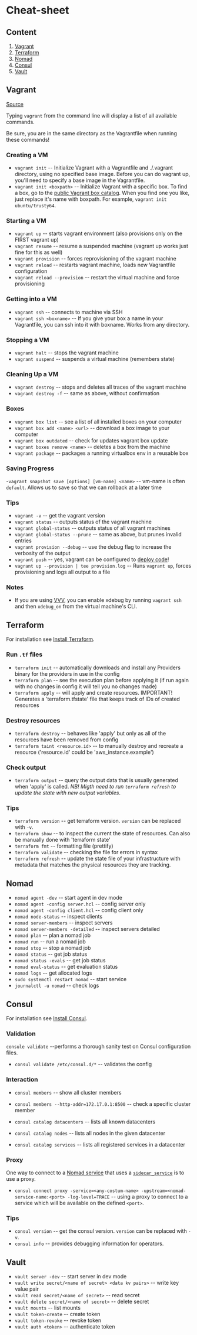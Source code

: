 # Cheat-sheet

## Content
1. [Vagrant](#vagrant)
2. [Terraform](#terraform)
3. [Nomad](#nomad)
4. [Consul](#consul)
5. [Vault](#vault)

## Vagrant
[Source](https://gist.github.com/wpscholar/a49594e2e2b918f4d0c4#file-vagrant-cheat-sheet-md)

Typing `vagrant` from the command line will display a list of all available commands.

Be sure, you are in the same directory as the Vagrantfile when running these commands!

### Creating a VM
- `vagrant init`           -- Initialize Vagrant with a Vagrantfile and ./.vagrant directory, using no specified base image. Before you can do vagrant up, you'll need to specify a base image in the Vagrantfile.
- `vagrant init <boxpath>` -- Initialize Vagrant with a specific box. To find a box, go to the [public Vagrant box catalog](https://app.vagrantup.com/boxes/search). When you find one you like, just replace it's name with boxpath. For example, `vagrant init ubuntu/trusty64`.

### Starting a VM
- `vagrant up`                  -- starts vagrant environment (also provisions only on the FIRST vagrant up)
- `vagrant resume`              -- resume a suspended machine (vagrant up works just fine for this as well)
- `vagrant provision`           -- forces reprovisioning of the vagrant machine
- `vagrant reload`              -- restarts vagrant machine, loads new Vagrantfile configuration
- `vagrant reload --provision`  -- restart the virtual machine and force provisioning

### Getting into a VM
- `vagrant ssh`           -- connects to machine via SSH
- `vagrant ssh <boxname>` -- If you give your box a name in your Vagrantfile, you can ssh into it with boxname. Works from any directory.

### Stopping a VM
- `vagrant halt`        -- stops the vagrant machine
- `vagrant suspend`     -- suspends a virtual machine (remembers state)

### Cleaning Up a VM
- `vagrant destroy`     -- stops and deletes all traces of the vagrant machine
- `vagrant destroy -f`   -- same as above, without confirmation

### Boxes
- `vagrant box list`              -- see a list of all installed boxes on your computer
- `vagrant box add <name> <url>`  -- download a box image to your computer
- `vagrant box outdated`          -- check for updates vagrant box update
- `vagrant boxes remove <name>`   -- deletes a box from the machine
- `vagrant package`               -- packages a running virtualbox env in a reusable box

### Saving Progress
-`vagrant snapshot save [options] [vm-name] <name>` -- vm-name is often `default`. Allows us to save so that we can rollback at a later time

### Tips
- `vagrant -v`                    -- get the vagrant version
- `vagrant status`                -- outputs status of the vagrant machine
- `vagrant global-status`         -- outputs status of all vagrant machines
- `vagrant global-status --prune` -- same as above, but prunes invalid entries
- `vagrant provision --debug`     -- use the debug flag to increase the verbosity of the output
- `vagrant push`                  -- yes, vagrant can be configured to [deploy code](http://docs.vagrantup.com/v2/push/index.html)!
- `vagrant up --provision | tee provision.log`  -- Runs `vagrant up`, forces provisioning and logs all output to a file

### Notes
- If you are using [VVV](https://github.com/varying-vagrant-vagrants/vvv/), you can enable xdebug by running `vagrant ssh` and then `xdebug_on` from the virtual machine's CLI.

## Terraform
For installation see [Install Terraform](https://learn.hashicorp.com/tutorials/terraform/install-cli).

### Run `.tf` files
- `terraform init`     -- automatically downloads and install any Providers binary for the providers in use in the config
- `terraform plan`     -- see the execution plan before applying it (if run again with no changes in config it will tell you no changes made)
- `terraform apply`    -- will apply and create resources. IMPORTANT! Generates a 'terraform.tfstate' file that keeps track of IDs of created resources

### Destroy resources
- `terraform destroy`  -- behaves like 'apply' but only as all of the resources have been removed from config
- `terraform taint <resource.id>` -- to manually destroy and recreate a resource ('resource.id' could be 'aws_instance.example')

### Check output
- `terraform output` -- query the output data that is usually generated when 'apply' is called. _NB! Migth need to run `terraform refresh` to update the state with new output variables_.

### Tips
- `terraform version`  -- get terraform version. `version` can be replaced with `-v`.
- `terraform show`     -- to inspect the current the state of resources. Can also be manually done with 'terraform state'
- `terraform fmt`      -- formatting file (prettify)
- `terraform validate` -- checking the file for errors in syntax
- `terraform refresh`  -- update the state file of your infrastructure with metadata that matches the physical resources they are tracking.

## Nomad
- `nomad agent -dev`                    -- start agent in dev mode
- `nomad agent -config server.hcl`      -- config server only
- `nomad agent -config client.hcl`      -- config client only
- `nomad node-status`                   -- inspect clients
- `nomad server-members`                -- inspect servers
- `nomad server-members -detailed`      -- inspect servers detailed
- `nomad plan`                          -- plan a nomad job
- `nomad run`                           -- run a nomad job
- `nomad stop`                          -- stop a nomad job
- `nomad status`                        -- get job status
- `nomad status -evals`                 -- get job status
- `nomad eval-status`                   -- get evaluation status
- `nomad logs`                          -- get allocated logs
- `sudo systemctl restart nomad`        -- start service
- `journalctl -u nomad`                 -- check logs

## Consul
For installation see [Install Consul](https://www.consul.io/docs/install).

### Validation
`consule validate`                  --performs a thorough sanity test on Consul configuration files.
- `consul validate /etc/consul.d/*` -- validates the config

### Interaction
- `consul members`                             -- show all cluster members
- `consul members --http-addr=172.17.0.1:8500` -- check a specific cluster member

- `consul catalog datacenters` -- lists all known datacenters
- `consul catalog nodes`       -- lists all nodes in the given datacenter
- `consul catalog services`    -- lists all registered services in a datacenter

### Proxy
One way to connect to a [Nomad service](https://www.nomadproject.io/docs/job-specification/service) that uses a [`sidecar_service`](https://www.nomadproject.io/docs/job-specification/sidecar_service) is to use a proxy.
- `consul connect proxy -service=<any-costum-name> -upstream=<nomad-service-name:<port> -log-level=TRACE` -- using a proxy to connect to a service which will be available on the defined `<port>`. 

### Tips
- `consul version` -- get the consul version. `version` can be replaced with `-v`.
- `consul info`                   -- provides debugging information for operators.

## Vault
- `vault server -dev`                                   -- start server in dev mode
- `vault write secret/<name of secret> <data kv pairs>` -- write key value pair
- `vault read secret/<name of secret>`                  -- read secret
- `vault delete secret/<name of secret>`                -- delete secret
- `vault mounts`                                        -- list mounts
- `vault token-create`                                  -- create token
- `vault token-revoke`                                  -- revoke token
- `vault auth <token>`                                  -- authenticate token
